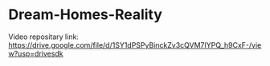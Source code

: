 # Dream-Homes-Reality
Video repositary link: https://drive.google.com/file/d/1SY1dPSPyBinckZv3cQVM7IYPQ_h9CxF-/view?usp=drivesdk
